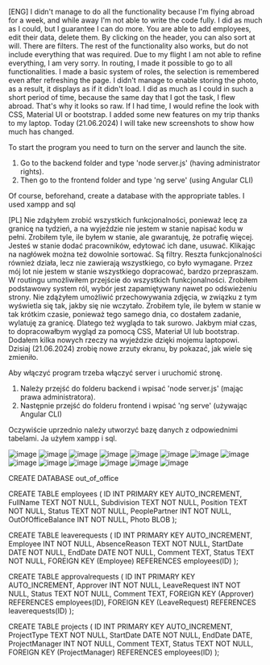 [ENG]
I didn't manage to do all the functionality because I'm flying abroad for a week, and while away I'm not able to write the code fully. I did as much as I could, but I guarantee I can do more. You are able to add employees, edit their data, delete them. By clicking on the header, you can also sort at will. There are filters. The rest of the functionality also works, but do not include everything that was required. Due to my flight I am not able to refine everything, I am very sorry. In routing, I made it possible to go to all functionalities. I made a basic system of roles, the selection is remembered even after refreshing the page. I didn't manage to enable storing the photo, as a result, it displays as if it didn't load. I did as much as I could in such a short period of time, because the same day that I got the task, I flew abroad. That's why it looks so raw. If I had time, I would refine the look with CSS, Material UI or bootstrap. I added some new features on my trip thanks to my laptop. Today (21.06.2024) I will take new screenshots to show how much has changed.

To start the program you need to turn on the server and launch the site. 
1. Go to the backend folder and type 'node server.js' (having administrator rights).
2. Then go to the frontend folder and type 'ng serve' (using Angular CLI)

Of course, beforehand, create a database with the appropriate tables. I used xampp and sql

[PL]
Nie zdążyłem zrobić wszystkich funkcjonalności, ponieważ lecę za granicę na tydzień, a na wyjeździe nie jestem w stanie napisać kodu w pełni. Zrobiłem tyle, ile byłem w stanie, ale gwarantuję, że potrafię więcej. Jesteś w stanie dodać pracowników, edytować ich dane, usuwać. Klikając na nagłówek można też dowolnie sortować. Są filtry. Reszta funkcjonalności również działa, lecz nie zawierają wszystkiego, co było wymagane. Przez mój lot nie jestem w stanie wszystkiego dopracować, bardzo przepraszam. W routingu umożliwiłem przejście do wszystkich funkcjonalności. Zrobiłem podstawowy system ról, wybór jest zapamiętywany nawet po odświeżeniu strony. Nie zdążyłem umożliwić przechowywania zdjęcia, w związku z tym wyświetla się tak, jakby się nie wczytało. Zrobiłem tyle, ile byłem w stanie w tak krótkim czasie, ponieważ tego samego dnia, co dostałem zadanie, wylatuję za granicę. Dlatego też wygląda to tak surowo. Jakbym miał czas, to dopracowałbym wygląd za pomocą CSS, Materiał UI lub bootstrap. Dodałem kilka nowych rzeczy na wyjeździe dzięki mojemu laptopowi. Dzisiaj (21.06.2024) zrobię nowe zrzuty ekranu, by pokazać, jak wiele się zmieniło.

Aby włączyć program trzeba włączyć server i uruchomić stronę. 
1. Należy przejść do folderu backend i wpisać 'node server.js' (mając prawa administratora).
2. Następnie przejść do folderu frontend i wpisać 'ng serve' (używając Angular CLI)

Oczywiście uprzednio należy utworzyć bazę danych z odpowiednimi tabelami. Ja użyłem xampp i sql.

![image](https://github.com/Zanvis/Out-of-Office/assets/161169953/934f5d40-f845-439a-9327-c75f27bfcae7)
![image](https://github.com/Zanvis/Out-of-Office/assets/161169953/73996c19-3af0-4809-b2c7-0dbb8d536895)
![image](https://github.com/Zanvis/Out-of-Office/assets/161169953/8a18a89b-b1be-4594-832d-dcc92b100a93)
![image](https://github.com/Zanvis/Out-of-Office/assets/161169953/6b4108ab-a466-4ac1-b010-7b62f64e8eb5)
![image](https://github.com/Zanvis/Out-of-Office/assets/161169953/fb5c50df-7d1f-4946-b17a-808c935f8828)
![image](https://github.com/Zanvis/Out-of-Office/assets/161169953/ce71c818-7f4a-4d63-80fc-2895e0c15a5f)
![image](https://github.com/Zanvis/Out-of-Office/assets/161169953/f1dbfea9-ea0b-428c-8268-d2dbc98f8288)
![image](https://github.com/Zanvis/Out-of-Office/assets/161169953/9710ba55-66d0-456a-8e74-7930a0b48116)
![image](https://github.com/Zanvis/Out-of-Office/assets/161169953/2d0bba2a-5a4b-4ab2-b5f1-1b7e4043d1df)
![image](https://github.com/Zanvis/Out-of-Office/assets/161169953/eb74502b-6022-410d-8060-28c3790c4d2a)
![image](https://github.com/Zanvis/Out-of-Office/assets/161169953/dfe6adfe-4ebd-4c79-842f-833768b0971d)
![image](https://github.com/Zanvis/Out-of-Office/assets/161169953/00f2ebc2-0364-4008-9628-c134ecedc164)
![image](https://github.com/Zanvis/Out-of-Office/assets/161169953/a11c5a25-77c8-4071-b62b-f48aae62dead)
![image](https://github.com/Zanvis/Out-of-Office/assets/161169953/f6c60e92-0515-4cb6-a54f-0d16a52649ca)

CREATE DATABASE out_of_office

CREATE TABLE employees (
ID INT PRIMARY KEY AUTO_INCREMENT,
FullName TEXT NOT NULL,
Subdivision TEXT NOT NULL,
Position TEXT NOT NULL,
Status TEXT NOT NULL,
PeoplePartner INT NOT NULL,
OutOfOfficeBalance INT NOT NULL,
Photo BLOB
);

CREATE TABLE leaverequests (
ID INT PRIMARY KEY AUTO_INCREMENT,
Employee INT NOT NULL,
AbsenceReason TEXT NOT NULL,
StartDate DATE NOT NULL,
EndDate DATE NOT NULL,
Comment TEXT,
Status TEXT NOT NULL,
FOREIGN KEY (Employee) REFERENCES employees(ID)
);

CREATE TABLE approvalrequests (
ID INT PRIMARY KEY AUTO_INCREMENT,
Approver INT NOT NULL,
LeaveRequest INT NOT NULL,
Status TEXT NOT NULL,
Comment TEXT,
FOREIGN KEY (Approver) REFERENCES employees(ID),
FOREIGN KEY (LeaveRequest) REFERENCES leaverequests(ID)
);


CREATE TABLE projects (
ID INT PRIMARY KEY AUTO_INCREMENT,
ProjectType TEXT NOT NULL,
StartDate DATE NOT NULL,
EndDate DATE,
ProjectManager INT NOT NULL,
Comment TEXT,
Status TEXT NOT NULL,
FOREIGN KEY (ProjectManager) REFERENCES employees(ID)
);
